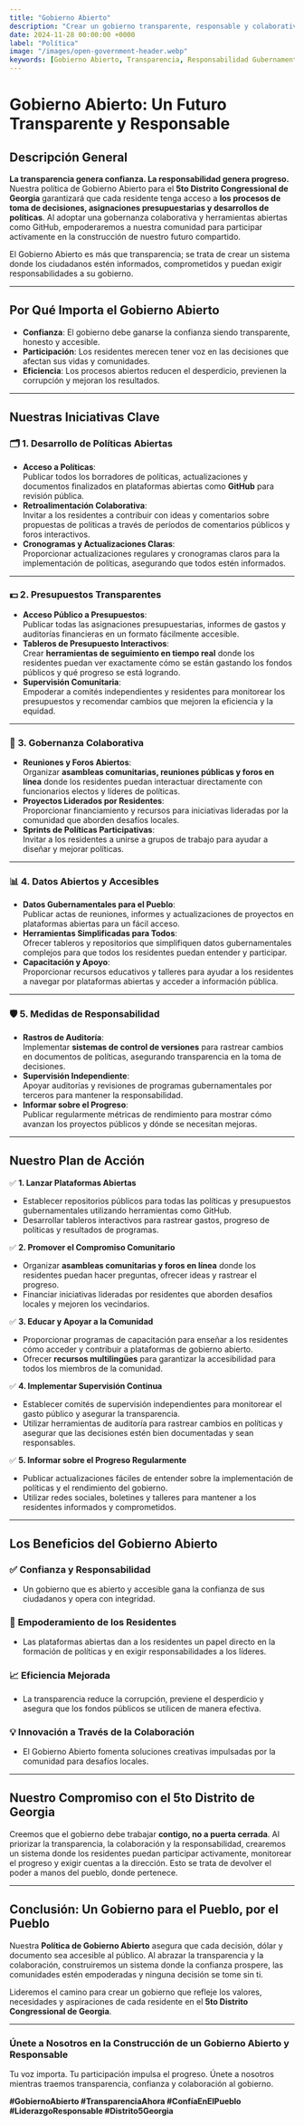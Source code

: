 ```yaml
---
title: "Gobierno Abierto"
description: "Crear un gobierno transparente, responsable y colaborativo que ponga el poder en manos del pueblo, fomentando la confianza y la toma de decisiones inclusiva para el 5to Distrito Congressional de Georgia."
date: 2024-11-28 00:00:00 +0000
label: "Política"
image: "/images/open-government-header.webp"
keywords: [Gobierno Abierto, Transparencia, Responsabilidad Gubernamental, Participación Ciudadana, 5to Distrito Congressional de Georgia, Presupuestos Transparentes, Compromiso Comunitario, Plataformas de Código Abierto, Gobierno Confiable, Gobernanza Colaborativa]
---
```


# Gobierno Abierto: Un Futuro Transparente y Responsable

## Descripción General

**La transparencia genera confianza. La responsabilidad genera progreso.** Nuestra política de Gobierno Abierto para el **5to Distrito Congressional de Georgia** garantizará que cada residente tenga acceso a **los procesos de toma de decisiones, asignaciones presupuestarias y desarrollos de políticas**. Al adoptar una gobernanza colaborativa y herramientas abiertas como GitHub, empoderaremos a nuestra comunidad para participar activamente en la construcción de nuestro futuro compartido.

El Gobierno Abierto es más que transparencia; se trata de crear un sistema donde los ciudadanos estén informados, comprometidos y puedan exigir responsabilidades a su gobierno.

---

## **Por Qué Importa el Gobierno Abierto**

- **Confianza**: El gobierno debe ganarse la confianza siendo transparente, honesto y accesible.  
- **Participación**: Los residentes merecen tener voz en las decisiones que afectan sus vidas y comunidades.  
- **Eficiencia**: Los procesos abiertos reducen el desperdicio, previenen la corrupción y mejoran los resultados.  

---

## **Nuestras Iniciativas Clave**

### 🗂️ **1. Desarrollo de Políticas Abiertas**
- **Acceso a Políticas**:  
  Publicar todos los borradores de políticas, actualizaciones y documentos finalizados en plataformas abiertas como **GitHub** para revisión pública.  
- **Retroalimentación Colaborativa**:  
  Invitar a los residentes a contribuir con ideas y comentarios sobre propuestas de políticas a través de períodos de comentarios públicos y foros interactivos.  
- **Cronogramas y Actualizaciones Claras**:  
  Proporcionar actualizaciones regulares y cronogramas claros para la implementación de políticas, asegurando que todos estén informados.

---

### 💵 **2. Presupuestos Transparentes**
- **Acceso Público a Presupuestos**:  
  Publicar todas las asignaciones presupuestarias, informes de gastos y auditorías financieras en un formato fácilmente accesible.  
- **Tableros de Presupuesto Interactivos**:  
  Crear **herramientas de seguimiento en tiempo real** donde los residentes puedan ver exactamente cómo se están gastando los fondos públicos y qué progreso se está logrando.  
- **Supervisión Comunitaria**:  
  Empoderar a comités independientes y residentes para monitorear los presupuestos y recomendar cambios que mejoren la eficiencia y la equidad.

---

### 🤝 **3. Gobernanza Colaborativa**
- **Reuniones y Foros Abiertos**:  
  Organizar **asambleas comunitarias, reuniones públicas y foros en línea** donde los residentes puedan interactuar directamente con funcionarios electos y líderes de políticas.  
- **Proyectos Liderados por Residentes**:  
  Proporcionar financiamiento y recursos para iniciativas lideradas por la comunidad que aborden desafíos locales.  
- **Sprints de Políticas Participativas**:  
  Invitar a los residentes a unirse a grupos de trabajo para ayudar a diseñar y mejorar políticas.

---

### 📊 **4. Datos Abiertos y Accesibles**
- **Datos Gubernamentales para el Pueblo**:  
  Publicar actas de reuniones, informes y actualizaciones de proyectos en plataformas abiertas para un fácil acceso.  
- **Herramientas Simplificadas para Todos**:  
  Ofrecer tableros y repositorios que simplifiquen datos gubernamentales complejos para que todos los residentes puedan entender y participar.  
- **Capacitación y Apoyo**:  
  Proporcionar recursos educativos y talleres para ayudar a los residentes a navegar por plataformas abiertas y acceder a información pública.  

---

### 🛡️ **5. Medidas de Responsabilidad**
- **Rastros de Auditoría**:  
  Implementar **sistemas de control de versiones** para rastrear cambios en documentos de políticas, asegurando transparencia en la toma de decisiones.  
- **Supervisión Independiente**:  
  Apoyar auditorías y revisiones de programas gubernamentales por terceros para mantener la responsabilidad.  
- **Informar sobre el Progreso**:  
  Publicar regularmente métricas de rendimiento para mostrar cómo avanzan los proyectos públicos y dónde se necesitan mejoras.

---

## **Nuestro Plan de Acción**

✅ **1. Lanzar Plataformas Abiertas**  
- Establecer repositorios públicos para todas las políticas y presupuestos gubernamentales utilizando herramientas como GitHub.  
- Desarrollar tableros interactivos para rastrear gastos, progreso de políticas y resultados de programas.

✅ **2. Promover el Compromiso Comunitario**  
- Organizar **asambleas comunitarias y foros en línea** donde los residentes puedan hacer preguntas, ofrecer ideas y rastrear el progreso.  
- Financiar iniciativas lideradas por residentes que aborden desafíos locales y mejoren los vecindarios.  

✅ **3. Educar y Apoyar a la Comunidad**  
- Proporcionar programas de capacitación para enseñar a los residentes cómo acceder y contribuir a plataformas de gobierno abierto.  
- Ofrecer **recursos multilingües** para garantizar la accesibilidad para todos los miembros de la comunidad.

✅ **4. Implementar Supervisión Continua**  
- Establecer comités de supervisión independientes para monitorear el gasto público y asegurar la transparencia.  
- Utilizar herramientas de auditoría para rastrear cambios en políticas y asegurar que las decisiones estén bien documentadas y sean responsables.

✅ **5. Informar sobre el Progreso Regularmente**  
- Publicar actualizaciones fáciles de entender sobre la implementación de políticas y el rendimiento del gobierno.  
- Utilizar redes sociales, boletines y talleres para mantener a los residentes informados y comprometidos.

---

## **Los Beneficios del Gobierno Abierto**

### ✅ **Confianza y Responsabilidad**  
- Un gobierno que es abierto y accesible gana la confianza de sus ciudadanos y opera con integridad.

### 🤝 **Empoderamiento de los Residentes**  
- Las plataformas abiertas dan a los residentes un papel directo en la formación de políticas y en exigir responsabilidades a los líderes.

### 📈 **Eficiencia Mejorada**  
- La transparencia reduce la corrupción, previene el desperdicio y asegura que los fondos públicos se utilicen de manera efectiva.

### 💡 **Innovación a Través de la Colaboración**  
- El Gobierno Abierto fomenta soluciones creativas impulsadas por la comunidad para desafíos locales.

---

## **Nuestro Compromiso con el 5to Distrito de Georgia**

Creemos que el gobierno debe trabajar **contigo, no a puerta cerrada**. Al priorizar la transparencia, la colaboración y la responsabilidad, crearemos un sistema donde los residentes puedan participar activamente, monitorear el progreso y exigir cuentas a la dirección. Esto se trata de devolver el poder a manos del pueblo, donde pertenece.

---

## Conclusión: Un Gobierno para el Pueblo, por el Pueblo

Nuestra **Política de Gobierno Abierto** asegura que cada decisión, dólar y documento sea accesible al público. Al abrazar la transparencia y la colaboración, construiremos un sistema donde la confianza prospere, las comunidades estén empoderadas y ninguna decisión se tome sin ti.

Lideremos el camino para crear un gobierno que refleje los valores, necesidades y aspiraciones de cada residente en el **5to Distrito Congressional de Georgia**.

---

### **Únete a Nosotros en la Construcción de un Gobierno Abierto y Responsable**

Tu voz importa. Tu participación impulsa el progreso. Únete a nosotros mientras traemos transparencia, confianza y colaboración al gobierno.  

**#GobiernoAbierto #TransparenciaAhora #ConfíaEnElPueblo #LiderazgoResponsable #Distrito5Georgia**